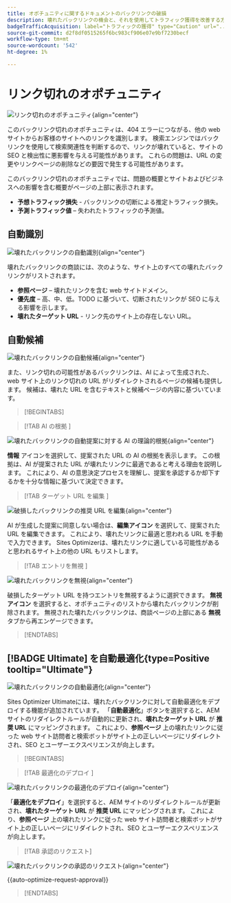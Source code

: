 ```yaml
---
title: オポチュニティに関するドキュメントのバックリンクの破損
description: 壊れたバックリンクの機会と、それを使用してトラフィック獲得を改善する方法について説明します。
badgeTrafficAcquisition: label="トラフィックの獲得" type="Caution" url="../../opportunity-types/traffic-acquisition.md" tooltip="トラフィックの獲得"
source-git-commit: d2f8df0515265f6bc983cf906e07e9bf7230becf
workflow-type: tm+mt
source-wordcount: '542'
ht-degree: 1%

---
```



# リンク切れのオポチュニティ

![ リンク切れのオポチュニティ ](./assets/broken-backlinks/hero.png){align="center"}

このバックリンク切れのオポチュニティは、404 エラーにつながる、他の web サイトからお客様のサイトへのリンクを識別します。 検索エンジンではバックリンクを使用して検索関連性を判断するので、リンクが壊れていると、サイトの SEO と検出性に悪影響を与える可能性があります。 これらの問題は、URL の変更やリンクページの削除などの要因で発生する可能性があります。

このバックリンク切れのオポチュニティでは、問題の概要とサイトおよびビジネスへの影響を含む概要がページの上部に表示されます。

* **予想トラフィック損失** - バックリンクの切断による推定トラフィック損失。
* **予測トラフィック値** – 失われたトラフィックの予測値。

## 自動識別

![ 壊れたバックリンクの自動識別 ](./assets/broken-backlinks/auto-identify.png){align="center"}

壊れたバックリンクの商談には、次のような、サイト上のすべての壊れたバックリンクがリストされます。

* **参照ページ** – 壊れたリンクを含む web サイトドメイン。
* **優先度** – 高、中、低。TODO に基づいて、切断されたリンクが SEO に与える影響を示します。
* **壊れたターゲット URL** - リンク先のサイト上の存在しない URL。

## 自動候補

![ 壊れたバックリンクの自動候補 ](./assets/broken-backlinks/auto-suggest.png){align="center"}

また、リンク切れの可能性があるバックリンクは、AI によって生成された、web サイト上のリンク切れの URL がリダイレクトされるページの候補も提供します。 候補は、壊れた URL を含むテキストと候補ページの内容に基づいています。


>[!BEGINTABS]

>[!TAB AI の根拠 ]

![ 壊れたバックリンクの自動提案に対する AI の理論的根拠 ](./assets/broken-backlinks/auto-suggest-ai-rationale.png){align="center"}

**情報** アイコンを選択して、提案された URL の AI の根拠を表示します。 この根拠は、AI が提案された URL が壊れたリンクに最適であると考える理由を説明します。 これにより、AI の意思決定プロセスを理解し、提案を承認するか却下するかを十分な情報に基づいて決定できます。

>[!TAB  ターゲット URL を編集 ]

![ 破損したバックリンクの推奨 URL を編集 ](./assets/broken-backlinks/edit-target-url.png){align="center"}

AI が生成した提案に同意しない場合は、**編集アイコン** を選択して、提案された URL を編集できます。 これにより、壊れたリンクに最適と思われる URL を手動で入力できます。 Sites Optimizerは、壊れたリンクに適している可能性があると思われるサイト上の他の URL もリストします。

>[!TAB  エントリを無視 ]

![ 壊れたバックリンクを無視 ](./assets/broken-backlinks/ignore.png){align="center"}

破損したターゲット URL を持つエントリを無視するように選択できます。 **無視アイコン** を選択すると、オポチュニティのリストから壊れたバックリンクが削除されます。 無視された壊れたバックリンクは、商談ページの上部にある **無視** タブから再エンゲージできます。

>[!ENDTABS]


## [!BADGE Ultimate] を自動最適化{type=Positive tooltip="Ultimate"}


![ 壊れたバックリンクの自動最適化 ](./assets/broken-backlinks/auto-optimize.png){align="center"}

Sites Optimizer Ultimateには、壊れたバックリンクに対して自動最適化をデプロイする機能が追加されています。 「**自動最適化**」ボタンを選択すると、AEM サイトのリダイレクトルールが自動的に更新され、**壊れたターゲット URL** が **推奨 URL** にマッピングされます。 これにより、**参照ページ** 上の壊れたリンクに従った web サイト訪問者と検索ボットがサイト上の正しいページにリダイレクトされ、SEO とユーザーエクスペリエンスが向上します。

>[!BEGINTABS]

>[!TAB  最適化のデプロイ ]

![ 壊れたバックリンクの最適化のデプロイ ](./assets/broken-backlinks/deploy-optimization.png){align="center"}

「**最適化をデプロイ**」を選択すると、AEM サイトのリダイレクトルールが更新され、**壊れたターゲット URL** が **推奨 URL** にマッピングされます。 これにより、**参照ページ** 上の壊れたリンクに従った web サイト訪問者と検索ボットがサイト上の正しいページにリダイレクトされ、SEO とユーザーエクスペリエンスが向上します。

>[!TAB 承認のリクエスト]

![ 壊れたバックリンクの承認のリクエスト ](./assets/broken-backlinks/request-approval.png){align="center"}

{{auto-optimize-request-approval}}

>[!ENDTABS]
